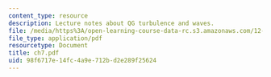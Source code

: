 ```yaml
---
content_type: resource
description: Lecture notes about QG turbulence and waves.
file: /media/https%3A/open-learning-course-data-rc.s3.amazonaws.com/12-820-turbulence-in-the-ocean-and-atmosphere-spring-2007/98f6717e14fc4a9e712bd2e289f25624_ch7.pdf
file_type: application/pdf
resourcetype: Document
title: ch7.pdf
uid: 98f6717e-14fc-4a9e-712b-d2e289f25624
---
```

